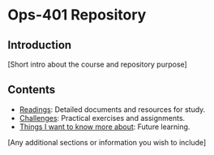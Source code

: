 # Ops-401 Repository

## Introduction
[Short intro about the course and repository purpose]

## Contents
- [Readings](./Readings/README.md): Detailed documents and resources for study.
- [Challenges](./Challenges/README.md): Practical exercises and assignments.
- [Things I want to know more about](./Readings/Thingstoknow.md): Future learning.

[Any additional sections or information you wish to include]
